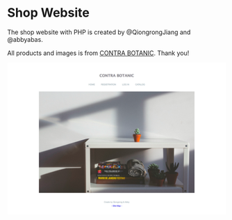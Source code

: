 # Shop Website

The shop website with PHP is created by @QiongrongJiang and @abbyabas.

All products and images is from [CONTRA BOTANIC](http://www.contrabotanic.com/). Thank you!

![Screenshot of shop website](screenshot.png)
